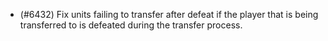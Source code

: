 - (#6432) Fix units failing to transfer after defeat if the player that is being transferred to is defeated during the transfer process.
